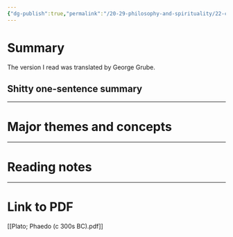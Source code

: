 ```yaml
---
{"dg-publish":true,"permalink":"/20-29-philosophy-and-spirituality/22-classical/22-02-plato-c-300s-bc/plato-phaedo-c-300s-bc/","tags":[" #philosophy/classical"," #philosophy/plato"," #philosophy/soul"]}
---
```



# Summary

The version I read was translated by George Grube.

## Shitty one-sentence summary

---
# Major themes and concepts

---
# Reading notes

---
# Link to PDF

[[Plato; Phaedo (c 300s BC).pdf]]
